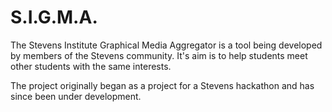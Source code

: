 # S.I.G.M.A.

The Stevens Institute Graphical Media Aggregator is a tool being developed by members of the Stevens community. It's aim is to help students meet other students with the same interests.

The project originally began as a project for a Stevens hackathon and has since been under development.
